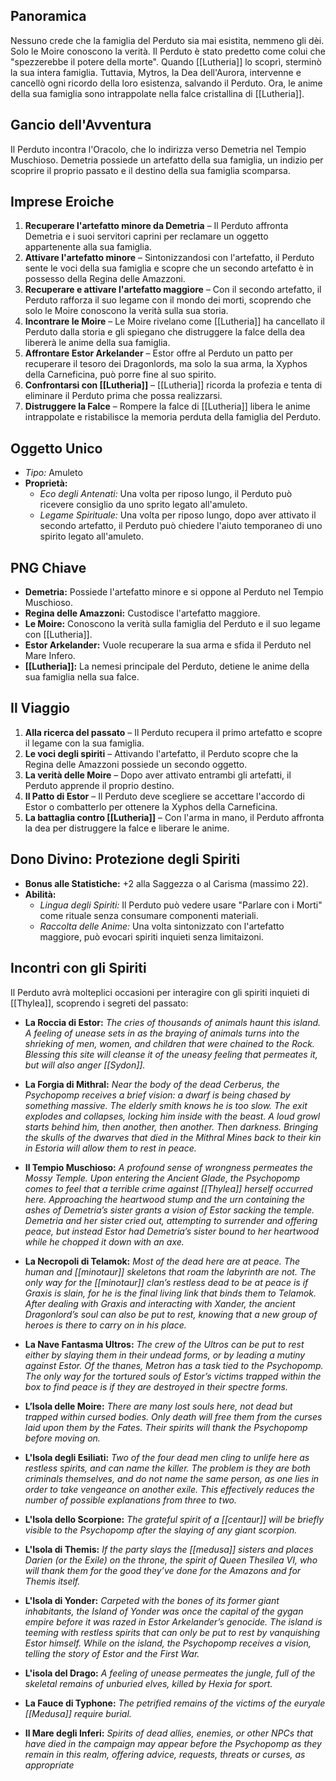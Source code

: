 
## Panoramica  
Nessuno crede che la famiglia del Perduto sia mai esistita, nemmeno gli dèi. Solo le Moire conoscono la verità. Il Perduto è stato predetto come colui che "spezzerebbe il potere della morte". Quando [[Lutheria]] lo scoprì, sterminò la sua intera famiglia. Tuttavia, Mytros, la Dea dell'Aurora, intervenne e cancellò ogni ricordo della loro esistenza, salvando il Perduto. Ora, le anime della sua famiglia sono intrappolate nella falce cristallina di [[Lutheria]].

## Gancio dell'Avventura  
Il Perduto incontra l'Oracolo, che lo indirizza verso Demetria nel Tempio Muschioso. Demetria possiede un artefatto della sua famiglia, un indizio per scoprire il proprio passato e il destino della sua famiglia scomparsa.

## Imprese Eroiche  
1. **Recuperare l'artefatto minore da Demetria** – Il Perduto affronta Demetria e i suoi servitori caprini per reclamare un oggetto appartenente alla sua famiglia.
2. **Attivare l'artefatto minore** – Sintonizzandosi con l'artefatto, il Perduto sente le voci della sua famiglia e scopre che un secondo artefatto è in possesso della Regina delle Amazzoni.
3. **Recuperare e attivare l'artefatto maggiore** – Con il secondo artefatto, il Perduto rafforza il suo legame con il mondo dei morti, scoprendo che solo le Moire conoscono la verità sulla sua storia.
4. **Incontrare le Moire** – Le Moire rivelano come [[Lutheria]] ha cancellato il Perduto dalla storia e gli spiegano che distruggere la falce della dea libererà le anime della sua famiglia.
5. **Affrontare Estor Arkelander** – Estor offre al Perduto un patto per recuperare il tesoro dei Dragonlords, ma solo la sua arma, la Xyphos della Carneficina, può porre fine al suo spirito.
6. **Confrontarsi con [[Lutheria]]** – [[Lutheria]] ricorda la profezia e tenta di eliminare il Perduto prima che possa realizzarsi.
7. **Distruggere la Falce** – Rompere la falce di [[Lutheria]] libera le anime intrappolate e ristabilisce la memoria perduta della famiglia del Perduto.

## Oggetto Unico  
- _Tipo:_ Amuleto
- **Proprietà:**
    - _Eco degli Antenati:_ Una volta per riposo lungo, il Perduto può ricevere consiglio da uno sprito legato all'amuleto.
    - _Legame Spirituale:_ Una volta per riposo lungo, dopo aver attivato il secondo artefatto, il Perduto può chiedere l'aiuto temporaneo di uno spirito legato all'amuleto.

## PNG Chiave  
- **Demetria:** Possiede l'artefatto minore e si oppone al Perduto nel Tempio Muschioso.
- **Regina delle Amazzoni:** Custodisce l'artefatto maggiore.
- **Le Moire:** Conoscono la verità sulla famiglia del Perduto e il suo legame con [[Lutheria]].
- **Estor Arkelander:** Vuole recuperare la sua arma e sfida il Perduto nel Mare Infero.
- **[[Lutheria]]:** La nemesi principale del Perduto, detiene le anime della sua famiglia nella sua falce.

## Il Viaggio  
1. **Alla ricerca del passato** – Il Perduto recupera il primo artefatto e scopre il legame con la sua famiglia.
2. **Le voci degli spiriti** – Attivando l'artefatto, il Perduto scopre che la Regina delle Amazzoni possiede un secondo oggetto.
3. **La verità delle Moire** – Dopo aver attivato entrambi gli artefatti, il Perduto apprende il proprio destino.
4. **Il Patto di Estor** – Il Perduto deve scegliere se accettare l'accordo di Estor o combatterlo per ottenere la Xyphos della Carneficina.
5. **La battaglia contro [[Lutheria]]** – Con l'arma in mano, il Perduto affronta la dea per distruggere la falce e liberare le anime.

## Dono Divino: Protezione degli Spiriti
- **Bonus alle Statistiche:** +2 alla Saggezza o al Carisma (massimo 22).
- **Abilità:**
    - _Lingua degli Spiriti:_ Il Perduto può vedere usare "Parlare con i Morti" come rituale senza consumare componenti materiali.
    - _Raccolta delle Anime:_ Una volta sintonizzato con l'artefatto maggiore, può evocari spiriti inquieti senza limitaizoni.

## Incontri con gli Spiriti

Il Perduto avrà molteplici occasioni per interagire con gli spiriti inquieti di [[Thylea]], scoprendo i segreti del passato:

- **La Roccia di Estor:** *The cries of thousands of animals haunt this island. A feeling of unease sets in as the braying of animals turns into the shrieking of men, women, and children that were chained to the Rock. Blessing this site will cleanse it of the uneasy feeling that permeates it, but will also anger [[Sydon]].*

- **La Forgia di Mithral:** *Near the body of the dead Cerberus, the Psychopomp receives a brief vision: a dwarf is being chased by something massive. The elderly smith knows he is too slow. The exit explodes and collapses, locking him inside with the beast. A loud growl starts behind him, then another, then another. Then darkness. Bringing the skulls of the dwarves that died in the Mithral Mines back to their kin in Estoria will allow them to rest in peace.*

- **Il Tempio Muschioso:** *A profound sense of wrongness permeates the Mossy Temple. Upon entering the Ancient Glade, the Psychopomp comes to feel that a terrible crime against [[Thylea]] herself occurred here. Approaching the heartwood stump and the urn containing the ashes of Demetria’s sister grants a vision of Estor sacking the temple. Demetria and her sister cried out, attempting to surrender and offering peace, but instead Estor had Demetria’s sister bound to her heartwood while he chopped it down with an axe.*

- **La Necropoli di Telamok:**  *Most of the dead here are at peace. The human and [[minotaur]] skeletons that roam the labyrinth are not. The only way for the [[minotaur]] clan’s restless dead to be at peace is if Graxis is slain, for he is the final living link that binds them to Telamok. After dealing with Graxis and interacting with Xander, the ancient Dragonlord’s soul can also be put to rest, knowing that a new group of heroes is there to carry on in his place.*

- **La Nave Fantasma Ultros:** *The crew of the Ultros can be put to rest either by slaying them in their undead forms, or by leading a mutiny against Estor. Of the thanes, Metron has a task tied to the Psychopomp. The only way for the tortured souls of Estor’s victims trapped within the box to find peace is if they are destroyed in their spectre forms.*

- **L’Isola delle Moire:** *There are many lost souls here, not dead but trapped within cursed bodies. Only death will free them from the curses laid upon them by the Fates. Their spirits will thank the Psychopomp before moving on.*

- **L'Isola degli Esiliati:** *Two of the four dead men cling to unlife here as restless spirits, and can name the killer. The problem is they are both criminals themselves, and do not name the same person, as one lies in order to take vengeance on another exile. This effectively reduces the number of possible explanations from three to two.*

- **L'Isola dello Scorpione:** *The grateful spirit of a [[centaur]] will be briefly visible to the Psychopomp after the slaying of any giant scorpion.*

- **L'Isola di Themis:** *If the party slays the [[medusa]] sisters and places Darien (or the Exile) on the throne, the spirit of Queen Thesilea VI, who will thank them for the good they’ve done for the Amazons and for Themis itself.*

- **L'Isola di Yonder:** *Carpeted with the bones of its former giant inhabitants, the Island of Yonder was once the capital of the gygan empire before it was razed in Estor Arkelander’s genocide. The island is teeming with restless spirits that can only be put to rest by vanquishing Estor himself. While on the island, the Psychopomp receives a vision, telling the story of Estor and the First War.*

- **L'isola del Drago:** *A feeling of unease permeates the jungle, full of the skeletal remains of unburied elves, killed by Hexia for sport.*

- **La Fauce di Typhone:** *The petrified remains of the victims of the euryale [[Medusa]] require burial.*

- **Il Mare degli Inferi:** *Spirits of dead allies, enemies, or other NPCs that have died in the campaign may appear before the Psychopomp as they remain in this realm, offering advice, requests, threats or curses, as appropriate*


